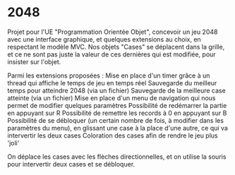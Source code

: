 # 2048
Projet pour l'UE "Programmation Orientée Objet", concevoir un jeu 2048 avec une interface graphique, et quelques extensions au choix, en respectant le modèle MVC.
Nos objets "Cases" se déplacent dans la grille, et ce ne sont pas juste la valeur de ces dernières qui est modifiée, pour insister sur l'objet.

Parmi les extensions proposées : 
  Mise en place d'un timer grâce à un thread qui affiche le temps de jeu en temps réel
  Sauvegarde du meilleur temps pour atteindre 2048 (via un fichier)
  Sauvegarde de la meilleure case atteinte (via un fichier)
  Mise en place d'un menu de navigation qui nous permet de modifier quelques paramètres
  Possibilité de redémarrer la partie en appuyant sur R
  Possibilité de remettre les records à 0 en appuyant sur B
  Possibilité de se débloquer (un certain nombre de fois, à modifier dans les paramètres du menu), en glissant une case à la place d'une autre, ce qui va       intervertir les deux cases
  Coloration des cases afin de rendre le jeu plus 'joli'
  
On déplace les cases avec les flèches directionnelles, et on utilise la souris pour intervertir deux cases et se débloquer.
